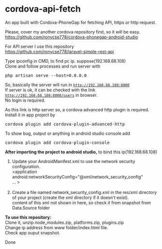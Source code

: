 # cordova-api-fetch
An app built with Cordova-PhoneGap for fetching API, https or http request.

Please, cover my another cordova repository first, so it will be easy. <br>
https://github.com/ronycse778/cordova-phonegap-android-studio

For API server I use this repository <br>
https://github.com/ronycse778/laravel-simple-rest-api

Type ipconfig in CMD, to find pc ip. suppose(192.168.68.108) <br>
Clone and follow processes and run server with
<pre>php artisan serve --host=0.0.0.0</pre>
So, basically the server will run in <code>http://192.168.68.108:8000</code> <br>
If server is ok, it can be checked with the link <code>http://192.168.68.108:8000/users</code> in browser. <br>
No login is required. <br>

As this link is http server so, a cordova advanced http plugin is required.
Install it in app project by
<pre>cordova plugin add cordova-plugin-advanced-http</pre>

To show bug, output or anything in android studio console add
<pre>cordova plugin add cordova-plugin-console</pre>

<b>After importing the project to android studio,</b> to bind this ip(192.168.68.108) <br>
1. Update your AndroidManifest.xml to use the network security configuration. <br>
<application <br>
        android:networkSecurityConfig="@xml/network_security_config" <br>
        ... > <br>
    </application> <br>
2. Create a file named network_security_config.xml in the res/xml directory of your project (create the xml directory if it doesn't exist). <br>
content of this xml not shown in here, so check it from snapshot from Data.Source folder

<b>To use this repository:</b> <br>
Clone it, unzip node_modules.zip, platforms.zip, plugins.zip <br>
Change ip address from www folder/index.html file. <br>
Check app ouput snapshot. <br>

Done
